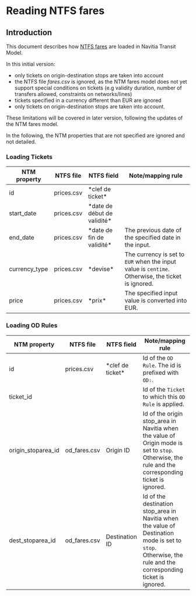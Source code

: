 # Reading NTFS fares
## Introduction
This document describes how [NTFS fares](https://github.com/CanalTP/navitia/blob/dev/documentation/ntfs/ntfs_fare_extension_fr.md) are loaded in Navitia Transit Model.

In this initial version: 
- only tickets on origin-destination stops are taken into account
- the NTFS file *fares.csv* is ignored, as the NTM fares model does not yet support special conditions on tickets (e.g validity duration, number of transfers allowed, constraints on networks/lines) 
- tickets specified in a currency different than EUR are ignored
- only tickets on origin-destination stops are taken into account.

These limitations will be covered in later version, following the updates of the NTM fares model.

In the following, the NTM properties that are not specified are ignored and not detailed.

### Loading Tickets

NTM property | NTFS file | NTFS field | Note/mapping rule
--- | --- | --- | ---
id | prices.csv | \*clef de ticket\* | 
start_date | prices.csv | \*date de début de validité\* | 
end_date | prices.csv | \*date de fin de validité\* | The previous date of the specified date in the input.
currency_type | prices.csv | \*devise\* | The currency is set to `EUR` when the input value is `centime`. Otherwise, the ticket is ignored.
price | prices.csv | \*prix\* | The specified input value is converted into EUR.

### Loading OD Rules

NTM property | NTFS file | NTFS field | Note/mapping rule
--- | --- | --- | ---
id | prices.csv | \*clef de ticket\* | Id of the `OD Rule`. The id is prefixed with `OD:`.
ticket_id | | | Id of the `Ticket` to which this `OD Rule` is applied.
origin_stoparea_id | od_fares.csv | Origin ID | Id of the origin stop_area in Navitia when the value of Origin mode is set to `stop`. Otherwise, the rule and the corresponding ticket is ignored.
dest_stoparea_id | od_fares.csv | Destination ID | Id of the destination stop_area in Navitia when the value of Destination mode is set to `stop`. Otherwise, the rule and the corresponding ticket is ignored.